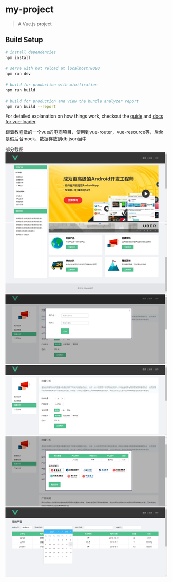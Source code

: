 # my-project

> A Vue.js project

## Build Setup

``` bash
# install dependencies
npm install

# serve with hot reload at localhost:8080
npm run dev

# build for production with minification
npm run build

# build for production and view the bundle analyzer report
npm run build --report
```

For detailed explanation on how things work, checkout the [guide](http://vuejs-templates.github.io/webpack/) and [docs for vue-loader](http://vuejs.github.io/vue-loader).

跟着教程做的一个vue的电商项目，使用到vue-router，vue-resource等，后台是假后台mock，数据存放到db.json当中

部分截图
![1](https://github.com/chiuwingyan/shopweb/blob/master/src/assets/1.png)
![2](https://github.com/chiuwingyan/shopweb/blob/master/src/assets/2.png)
![3](https://github.com/chiuwingyan/shopweb/blob/master/src/assets/3.png)
![4](https://github.com/chiuwingyan/shopweb/blob/master/src/assets/4.png)
![5](https://github.com/chiuwingyan/shopweb/blob/master/src/assets/5.png)
![6](https://github.com/chiuwingyan/shopweb/blob/master/src/assets/6.png)
